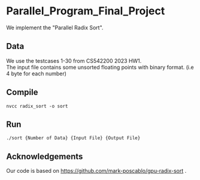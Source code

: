 # Parallel_Program_Final_Project
We implement the "Parallel Radix Sort".

## Data
We use the testcases 1-30 from CS542200 2023 HW1.  
The input file contains some unsorted floating points with binary format. 
(i.e 4 byte for each number)

## Compile
```
nvcc radix_sort -o sort
```

## Run
```
./sort {Number of Data} {Input File} {Output File}
```

## Acknowledgements
Our code is based on https://github.com/mark-poscablo/gpu-radix-sort .